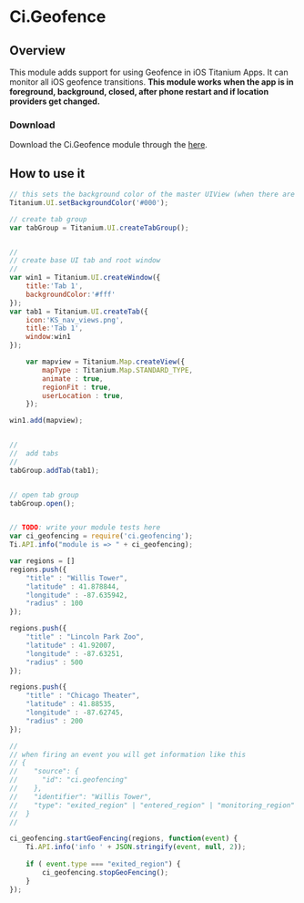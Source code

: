 # Ci.Geofence

## Overview

This module adds support for using Geofence in iOS Titanium Apps.
It can monitor all iOS geofence transitions.
**This module works when the app is in foreground, background, closed, after phone restart and if location providers get changed.**

### Download

Download the Ci.Geofence module through the [here](https://github.com/deckameron/Ti.Android.Geofence/blob/master/android/dist/ti.android.geofence-1.0.zip).

## How to use it
```javascript
// this sets the background color of the master UIView (when there are no windows/tab groups on it)
Titanium.UI.setBackgroundColor('#000');

// create tab group
var tabGroup = Titanium.UI.createTabGroup();


//
// create base UI tab and root window
//
var win1 = Titanium.UI.createWindow({  
    title:'Tab 1',
    backgroundColor:'#fff'
});
var tab1 = Titanium.UI.createTab({  
    icon:'KS_nav_views.png',
    title:'Tab 1',
    window:win1
});

    var mapview = Titanium.Map.createView({
        mapType : Titanium.Map.STANDARD_TYPE,
        animate : true,
        regionFit : true,
        userLocation : true,
    });

win1.add(mapview);


//
//  add tabs
//
tabGroup.addTab(tab1);   


// open tab group
tabGroup.open();


// TODO: write your module tests here
var ci_geofencing = require('ci.geofencing');
Ti.API.info("module is => " + ci_geofencing);

var regions = []
regions.push({
	"title" : "Willis Tower",
	"latitude" : 41.878844,
	"longitude" : -87.635942,
	"radius" : 100
});

regions.push({
	"title" : "Lincoln Park Zoo",
	"latitude" : 41.92007,
	"longitude" : -87.63251,
	"radius" : 500
});

regions.push({
	"title" : "Chicago Theater",
	"latitude" : 41.88535,
	"longitude" : -87.62745,
	"radius" : 200
});

//
// when firing an event you will get information like this
// {
//    "source": {
//      "id": "ci.geofencing"
//    },
//    "identifier": "Willis Tower",
//    "type": "exited_region" | "entered_region" | "monitoring_region"
//  }
//

ci_geofencing.startGeoFencing(regions, function(event) {
	Ti.API.info('info ' + JSON.stringify(event, null, 2));
	
	if ( event.type === "exited_region") {
		ci_geofencing.stopGeoFencing();
	}
});
```
